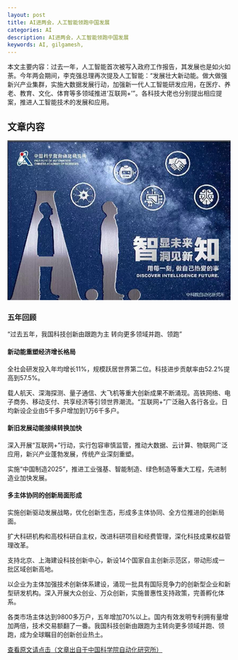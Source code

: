 ```yaml
---
layout: post
title: AI进两会，人工智能领跑中国发展
categories: AI
description: AI进两会，人工智能领跑中国发展
keywords: AI, gilgamesh,
---
```


本文主要内容：过去一年，人工智能首次被写入政府工作报告，其发展也是如火如荼。今年两会期间，李克强总理再次提及人工智能：“发展壮大新动能。做大做强新兴产业集群，实施大数据发展行动，加强新一代人工智能研发应用，在医疗、养老、教育、文化、体育等多领域推进‘互联网+’”。各科技大佬也分别提出相应提案，推进人工智能技术的发展和应用。

<!-- more -->

## 文章内容

![正文图片](\images\AI\2018-3-7-lianghui.jpg)

### 五年回顾

“过去五年，我国科技创新由跟跑为主
转向更多领域并跑、领跑”

#### 新动能重塑经济增长格局

全社会研发投入年均增长11%，规模跃居世界第二位。科技进步贡献率由52.2%提高到57.5%。

载人航天、深海探测、量子通信、大飞机等重大创新成果不断涌现。高铁网络、电子商务、移动支付、共享经济等引领世界潮流。“互联网+”广泛融入各行各业。日均新设企业由5千多户增加到1万6千多户。

#### 新旧发展动能接续转换加快

深入开展“互联网+”行动，实行包容审慎监管，推动大数据、云计算、物联网广泛应用，新兴产业蓬勃发展，传统产业深刻重塑。

实施“中国制造2025”，推进工业强基、智能制造、绿色制造等重大工程，先进制造业加快发展。

#### 多主体协同的创新局面形成

实施创新驱动发展战略，优化创新生态，形成多主体协同、全方位推进的创新局面。

扩大科研机构和高校科研自主权，改进科研项目和经费管理，深化科技成果权益管理改革。

支持北京、上海建设科技创新中心，新设14个国家自主创新示范区，带动形成一批区域创新高地。

以企业为主体加强技术创新体系建设，涌现一批具有国际竞争力的创新型企业和新型研发机构。深入开展大众创业、万众创新，实施普惠性支持政策，完善孵化体系。

各类市场主体达到9800多万户，五年增加70%以上。国内有效发明专利拥有量增加两倍，技术交易额翻了一番。我国科技创新由跟跑为主转向更多领域并跑、领跑，成为全球瞩目的创新创业热土。

[查看原文请点击（文章出自于中国科学院自动化研究所）](https://mp.weixin.qq.com/s/eIQWXDlhDnOF3nKh7QF4lw)




